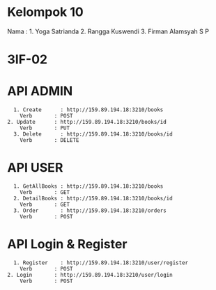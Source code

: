 # Kelompok 10 
  Nama : 
    1. Yoga Satrianda 
    2. Rangga Kuswendi
    3. Firman Alamsyah S P
# 3IF-02
# API ADMIN
	  1. Create      : http://159.89.194.18:3210/books
        Verb       : POST
    2. Update      : http://159.89.194.18:3210/books/id
        Verb       : PUT
	  3. Delete      : http://159.89.194.18:3210/books/id
        Verb       : DELETE
        
# API USER
	  1. GetAllBooks : http://159.89.194.18:3210/books
        Verb       : GET
	  2. DetailBooks : http://159.89.194.18:3210/books/id
        Verb       : GET
	  3. Order       : http://159.89.194.18:3210/orders
        Verb       : POST

# API Login & Register
	  1. Register    : http://159.89.194.18:3210/user/register
        Verb       : POST
    2. Login       : http://159.89.194.18:3210/user/login
        Verb       : POST
